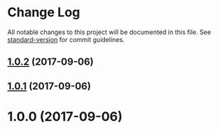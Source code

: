# Change Log

All notable changes to this project will be documented in this file. See [standard-version](https://github.com/conventional-changelog/standard-version) for commit guidelines.

<a name="1.0.2"></a>
## [1.0.2](https://github.com/jamesehly/outkit-animator/compare/v1.0.1...v1.0.2) (2017-09-06)



<a name="1.0.1"></a>
## [1.0.1](https://github.com/jamesehly/outkit-animator/compare/v1.0.0...v1.0.1) (2017-09-06)



<a name="1.0.0"></a>
# 1.0.0 (2017-09-06)
